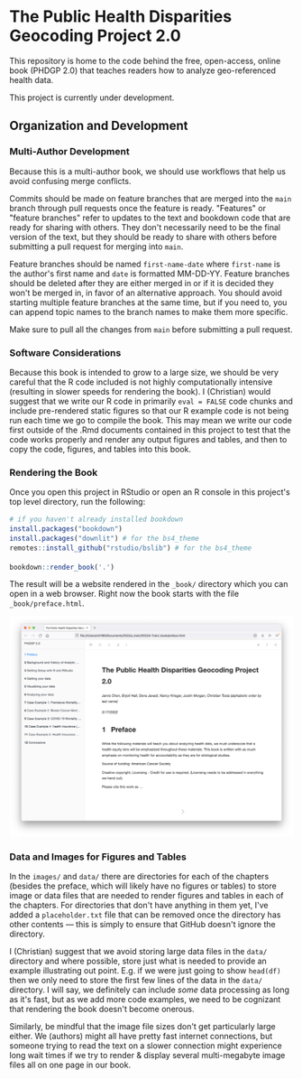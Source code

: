 # The Public Health Disparities Geocoding Project 2.0 

This repository is home to the code behind the free, open-access, online book (PHDGP 2.0) 
that teaches readers how to analyze geo-referenced health data.

This project is currently under development.

## Organization and Development 

### Multi-Author Development  

Because this is a multi-author book, we should use workflows that help us avoid
confusing merge conflicts. 

Commits should be made on feature branches that are merged into the `main`
branch through pull requests once the feature is ready. "Features" or "feature
branches" refer to updates to the text and bookdown code that are ready for
sharing with others.  They don't necessarily need to be the final version of
the text, but they should be ready to share with others before submitting a
pull request for merging into `main`.  

Feature branches should be named `first-name-date` where `first-name` is the
author's first name and `date` is formatted MM-DD-YY.  Feature branches should
be deleted after they are either merged in or if it is decided they won't be
merged in, in favor of an alternative approach. You should avoid starting multiple
feature branches at the same time, but if you need to, you can append topic names
to the branch names to make them more specific.

Make sure to pull all the changes from `main` before submitting a pull request. 

### Software Considerations

Because this book is intended to grow to a large size, we should be very
careful that the R code included is not highly computationally intensive
(resulting in slower speeds for rendering the book). I (Christian) would
suggest that we write our R code in primarily `eval = FALSE` code chunks and
include pre-rendered static figures so that our R example code is not being run
each time we go to compile the book.  This may mean we write our code first
outside of the .Rmd documents contained in this project to test that the code
works properly and render any output figures and tables, and then to copy the
code, figures, and tables into this book. 

### Rendering the Book

Once you open this project in RStudio or open an R console in this project's 
top level directory, run the following: 

```r
# if you haven't already installed bookdown
install.packages("bookdown") 
install.packages("downlit") # for the bs4_theme
remotes::install_github("rstudio/bslib") # for the bs4_theme

bookdown::render_book('.')
```

The result will be a website rendered in the `_book/` directory which you can 
open in a web browser. Right now the book starts with the file `_book/preface.html`.

![example of rendered book showing the preface page](images/00-readme-and-development/preface_screenshot.png)

### Data and Images for Figures and Tables

In the `images/` and `data/` there are directories for each of the chapters
(besides the preface, which will likely have no figures or tables) to store 
image or data files that are needed to render figures and tables in each of the 
chapters. For directories that don't have anything in them yet, I've added a 
`placeholder.txt` file that can be removed once the directory has other contents 
— this is simply to ensure that GitHub doesn't ignore the directory.

I (Christian) suggest that we avoid storing large data files in the `data/`
directory and where possible, store just what is needed to provide an example
illustrating out point.  E.g. if we were just going to show `head(df)` then we
only need to store the first few lines of the data in the `data/` directory.  I
will say, we definitely can include _some_ data processing as long as it's
fast, but as we add more code examples, we need to be cognizant that rendering
the book doesn't become onerous.

Similarly, be mindful that the image file sizes don't get particularly large
either.  We (authors) might all have pretty fast internet connections, but
someone trying to read the text on a slower connection might experience long
wait times if we try to render & display several multi-megabyte image files all
on one page in our book.

